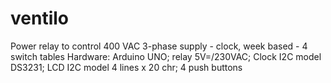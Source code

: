 # ventilo
Power relay to control 400 VAC 3-phase supply - clock, week based - 4 switch tables
Hardware: Arduino UNO; relay 5V=/230VAC; Clock I2C model DS3231; LCD I2C model 4 lines x 20 chr; 4 push buttons

